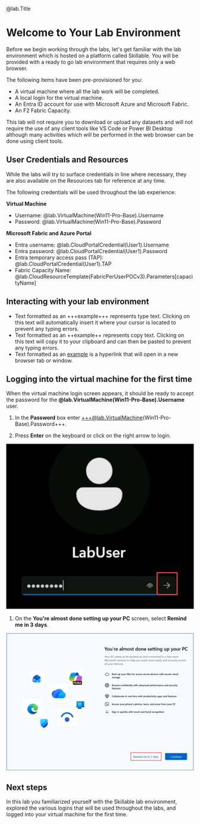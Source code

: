 @lab.Title

# Welcome to Your Lab Environment

Before we begin working through the labs, let's get familiar with the lab environment which is hosted on a platform called Skillable. You will be provided with a ready to go lab environment that requires only a web browser. 

The following items have been pre-provisioned for you:

- A virtual machine where all the lab work will be completed.
- A local login for the virtual machine. 
- An Entra ID account for use with Microsoft Azure and Microsoft Fabric.
- An F2 Fabric Capacity.

This lab will not require you to download or upload any datasets and will not require the use of any client tools like VS Code or Power BI Desktop although many activities which will be performed in the web browser can be done using client tools.

## User Credentials and Resources

While the labs will try to surface credentials in line where necessary, they are also available on the Resources tab for reference at any time.

The following credentials will be used throughout the lab experience:

**Virtual Machine**

- Username: @lab.VirtualMachine(Win11-Pro-Base).Username
- Password: @lab.VirtualMachine(Win11-Pro-Base).Password

**Microsoft Fabric and Azure Portal**

- Entra username: @lab.CloudPortalCredential(User1).Username
- Entra password: @lab.CloudPortalCredential(User1).Password
- Entra temporary access pass (TAP): @lab.CloudPortalCredential(User1).TAP
- Fabric Capacity Name: @lab.CloudResourceTemplate(FabricPerUserPOCv3).Parameters[capacityName]

## Interacting with your lab environment
- Text formatted as an +++example+++ represents type text. Clicking on this text will automatically insert it where your cursor is located to prevent any typing errors.
- Text formatted as an ++example++ represents copy text. Clicking on this text will copy it to your clipboard and can then be pasted to prevent any typing errors.
- Text formatted as an [example](https://www.microsoft.com/en-us/microsoft-fabric/getting-started) is a hyperlink that will open in a new browser tab or window.

## Logging into the virtual machine for the first time

When the virtual machine login screen appears, it should be ready to accept the password for the **@lab.VirtualMachine(Win11-Pro-Base).Username** user.

1. In the **Password** box enter +++@lab.VirtualMachine(Win11-Pro-Base).Password+++.

1. Press **Enter** on the keyboard or click on the right arrow to login.

![](../assets/images/00_windows_login.png)

1. On the **You're almost done setting up your PC** screen, select **Remind me in 3 days**.

![](../assets/images/00_windows_initial_setup.png)

## Next steps
In this lab you familiarized yourself with the Skillable lab environment, explored the various logins that will be used throughout the labs, and logged into your virtual machine for the first time.
